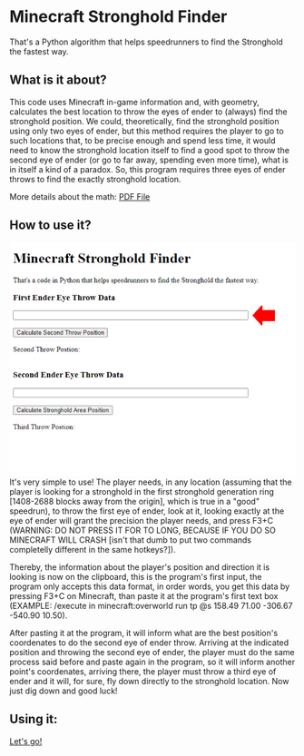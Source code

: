 # Minecraft Stronghold Finder
That's a Python algorithm that helps speedrunners to find the Stronghold the fastest way.

## What is it about?
This code uses Minecraft in-game information and, with geometry, calculates the best location to throw the eyes of ender to (always) find the stronghold position. We could, theoretically, find the stronghold position using only two eyes of ender, but this method requires the player to go to such locations that, to be precise enough and spend less time, it would need to know the stronghold location itself to find a good spot to throw the second eye of ender (or go to far away, spending even more time), what is in itself a kind of a paradox. So, this program requires three eyes of ender throws to find the exactly stronghold location.

More details about the math:
[PDF File](https://github.com/AlantheBenign/Minecraft-Stronghold-Finder/blob/master/Minecraft_Stronghold_Finding_Mathematics%20(10).pdf)

## How to use it?
![alt text](https://github.com/AlantheBenign/Minecraft-Stronghold-Finder/blob/master/tutorial1.png)
It's very simple to use! The player needs, in any location (assuming that the player is looking for a stronghold in the first stronghold generation ring [1408-2688 blocks away from the origin], which is true in a "good" speedrun), to throw the first eye of ender, look at it, looking exactly at the eye of ender will grant the precision the player needs, and press F3+C (WARNING: DO NOT PRESS IT FOR TO LONG, BECAUSE IF YOU DO SO MINECRAFT WILL CRASH [isn't that dumb to put two commands completelly different in the same hotkeys?]).

Thereby, the information about the player's position and direction it is looking is now on the clipboard, this is the program's first input, the program only accepts this data format, in order words, you get this data by pressing F3+C on Minecraft, than paste it at the program's first text box (EXAMPLE: /execute in minecraft:overworld run tp @s 158.49 71.00 -306.67 -540.90 10.50).

After pasting it at the program, it will inform what are the best position's coordenates to do the second eye of ender throw. Arriving at the indicated position and throwing the second eye of ender, the player must do the same process said before and paste again in the program, so it will inform another point's coordenates, arriving there, the player must throw a third eye of ender and it will, for sure, fly down directly to the stronghold location. Now just dig down and good luck!

## Using it:
[Let's go!](http://AlantheBenign.github.io/Minecraft-Stronghold-Finder/) 
